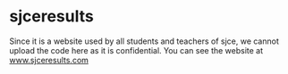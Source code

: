 # sjceresults
Since it is a website used by all students and teachers of sjce, we cannot upload the code here as it is confidential. 
You can see the website at www.sjceresults.com
